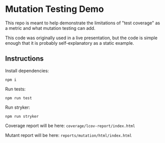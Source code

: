 # Mutation Testing Demo

This repo is meant to help demonstrate the limitations of "test coverage" as a metric and what mutation testing can add.

This code was originally used in a live presentation, but the code is simple enough that it is probably self-explanatory as a static example.

## Instructions

Install dependencies:
```
npm i
```

Run tests:
```
npm run test
```

Run stryker:
```
npm run stryker
```

Coverage report will be here: `coverage/lcov-report/index.html`

Mutant report will be here: `reports/mutation/html/index.html`

